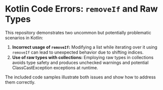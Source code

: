 # Kotlin Code Errors: `removeIf` and Raw Types

This repository demonstrates two uncommon but potentially problematic scenarios in Kotlin:

1. **Incorrect usage of `removeIf`:** Modifying a list while iterating over it using `removeIf` can lead to unexpected behavior due to shifting indices.
2. **Use of raw types with collections:**  Employing raw types in collections avoids type safety and produces unchecked warnings and potential ClassCastException exceptions at runtime.

The included code samples illustrate both issues and show how to address them correctly.
